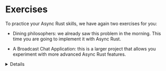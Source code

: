 # Exercises

To practice your Async Rust skills, we have again two exercises for you:

- Dining philosophers: we already saw this problem in the morning. This time
  you are going to implement it with Async Rust.

- A Broadcast Chat Application: this is a larger project that allows you
  experiment with more advanced Async Rust features.

<details>

After looking at the exercises, you can look at the [solutions] provided.

[solutions]: solutions-afternoon.md

</details>

